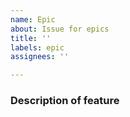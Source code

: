 ```yaml
---
name: Epic
about: Issue for epics
title: ''
labels: epic
assignees: ''

---
```


### Description of feature
